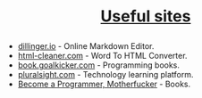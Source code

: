 # <a href="https://github.com/MilenKunchev/Test-repo" rel="Useful sites"><p align="center">Useful sites<p>
 </a>
 
* [dillinger.io] - Online Markdown Editor.
* [html-cleaner.com] - Word To HTML Converter.
* [book.goalkicker.com] - Programming books.
* [pluralsight.com] - Technology learning platform.
* [Become a Programmer, Motherfucker] - Books.

[dillinger.io]: <https://dillinger.io/>
[html-cleaner.com]: <https://html-cleaner.com/>
[book.goalkicker.com]: <http://book.goalkicker.com/>
[pluralsight.com]: <https://www.pluralsight.com/about>
[Become a Programmer, Motherfucker]: <http://programming-motherfucker.com/become.html>
